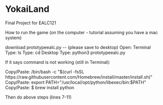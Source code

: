 # YokaiLand
Final Project for EALC121


How to run the game (on the computer - tutorial assuming you have a mac system) 

download prototypeealc.py -- (please save to desktop) 
Open: Terminal
Type: ls
Type: cd Desktop 
Type: python3 prototypeealc.py

If it says command is not working (still in Terminal): 

Copy/Paste: /bin/bash -c "$(curl -fsSL https://raw.githubusercontent.com/Homebrew/install/master/install.sh)"
Copy/Paste: export PATH="/usr/local/opt/python/libexec/bin:$PATH"
Copy/Paste: $ brew install python

Then do above steps (lines 7-11) 

